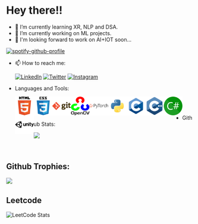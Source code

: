 

<h1 align="left">Hey there!!</h1>


- 🌱 I’m currently learning XR, NLP and DSA.
- 🤔 I’m currently working on ML projects.
- 📲 I'm looking forward to work on AI+IOT soon...

[![spotify-github-profile](https://spotify-github-profile.vercel.app/api/view?uid=31kp4xqwotqex7gbdbzvqnnfna5y&cover_image=true&theme=novatorem&show_offline=false&background_color=121212&interchange=false&bar_color=379334&bar_color_cover=false)](https://github.com/kittinan/spotify-github-profile)

- 📫 How to reach me:

	[![LinkedIn](https://img.shields.io/badge/LinkedIn-0077B5?style=flat-square&logo=linkedin&logoColor=white)](https://www.linkedin.com/in/riyasachdeva04/)
	[![Twitter](https://img.shields.io/badge/Twitter-1DA1F2?style=flat-square&logo=twitter&logoColor=white)](https://twitter.com/riiiwtff)
	[![Instagram](https://img.shields.io/badge/Instagram-E4405F?style=flat-square&logo=instagram&logoColor=white)](https://www.instagram.com/riii2048/)

- Languages and Tools:
	
	<p>
	<img align="left" alt="HTML5" width="50px" src="https://raw.githubusercontent.com/github/explore/master/topics/html/html.png" />
	<img align="left" alt="CSS3" width="50px" src="https://raw.githubusercontent.com/github/explore/master/topics/css/css.png" />
	<img align="left" alt="Git" width="50px" src="https://raw.githubusercontent.com/github/explore/master/topics/git/git.png" />
	<img align="left" alt="OpenCV" width="50px" src="https://raw.githubusercontent.com/github/explore/master/topics/opencv/opencv.png" />
	<img align="left" alt="Git" width="50px" src="https://raw.githubusercontent.com/github/explore/master/topics/pytorch/pytorch.png" />
	<img align="left" alt="Python" width="50px" src="https://raw.githubusercontent.com/github/explore/master/topics/python/python.png" />
	<img align="left" alt="C" width="50px" src="https://raw.githubusercontent.com/github/explore/master/topics/c/c.png" />
	<img align="left" alt="C++" width="50px" src="https://raw.githubusercontent.com/github/explore/master/topics/cpp/cpp.png" />
	<img align="left" alt="C#" width="50px" src="https://raw.githubusercontent.com/github/explore/master/topics/csharp/csharp.png" />
 	<img align="left" alt=Unity" width="50px" src="https://raw.githubusercontent.com/github/explore/master/topics/unity/unity.png" />

		
	</p><br></br>
		
- Github Stats:

	![](https://github-readme-streak-stats.herokuapp.com/?user=riyasachdeva04)


</p> <br />

## Github Trophies:

![](https://github-profile-trophy.vercel.app/?username=riyasachdeva04&theme=radical&no-frame=false&no-bg=true&margin-w=4)

## Leetcode
![LeetCode Stats](https://leetcard.jacoblin.cool/riyasachdeva04?theme=dark&font=contest)

